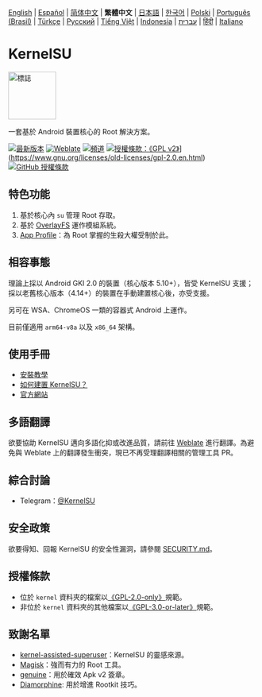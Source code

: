 [English](README.md) | [Español](README_ES.md) | [简体中文](README_CN.md) | **繁體中文** | [日本語](README_JP.md) | [한국어](README_KR.md) | [Polski](README_PL.md) | [Português (Brasil)](README_PT-BR.md) | [Türkçe](README_TR.md) | [Русский](README_RU.md) | [Tiếng Việt](README_VI.md) | [Indonesia](README_ID.md) | [עברית](README_IW.md) | [हिंदी](README_IN.md) | [Italiano](README_IT.md)

# KernelSU

<img src="https://kernelsu.org/logo.png" style="width: 96px;" alt="標誌">

一套基於 Android 裝置核心的 Root 解決方案。

[![最新版本](https://img.shields.io/github/v/release/tiann/KernelSU?label=%e7%99%bc%e8%a1%8c%e7%89%88%e6%9c%ac&logo=github)](https://github.com/tiann/KernelSU/releases/latest)
[![Weblate](https://img.shields.io/badge/%e6%9c%ac%e5%9c%9f%e5%8c%96%e7%bf%bb%e8%ad%af-Weblate-teal?logo=weblate)](https://hosted.weblate.org/engage/kernelsu)
[![頻道](https://img.shields.io/badge/%e8%bf%bd%e8%b9%a4-Telegram-blue.svg?logo=telegram)](https://t.me/KernelSU)
[![授權條款：《GPL v2》](https://img.shields.io/badge/%e6%8e%88%e6%ac%8a%e6%a2%9d%e6%ac%be-%E3%80%8AGPL%20v2%E3%80%8B-orange.svg?logo=gnu)](https://www.gnu.org/licenses/old-licenses/gpl-2.0.en.html)](https://www.gnu.org/licenses/old-licenses/gpl-2.0.en.html)
[![GitHub 授權條款](https://img.shields.io/github/license/tiann/KernelSU?logo=gnu)](/LICENSE)

## 特色功能

1. 基於核心內 `su` 管理 Root 存取。
2. 基於 [OverlayFS](https://zh.wikipedia.org/zh-tw/OverlayFS) 運作模組系統。
3. [App Profile](https://kernelsu.org/zh_TW/guide/app-profile.html)：為 Root 掌握的生殺大權受制於此。

## 相容事態

理論上採以 Android GKI 2.0 的裝置（核心版本 5.10+），皆受 KernelSU 支援；採以老舊核心版本（4.14+）的裝置在手動建置核心後，亦受支援。

另可在 WSA、ChromeOS 一類的容器式 Android 上運作。

目前僅適用 `arm64-v8a` 以及 `x86_64` 架構。

## 使用手冊

- [安裝教學](https://kernelsu.org/zh_TW/guide/installation.html)
- [如何建置 KernelSU？](https://kernelsu.org/zh_TW/guide/how-to-build.html)
- [官方網站](https://kernelsu.org/zh_TW/)

## 多語翻譯

欲要協助 KernelSU 邁向多語化抑或改進品質，請前往 [Weblate](https://hosted.weblate.org/engage/kernelsu/) 進行翻譯。為避免與 Weblate 上的翻譯發生衝突，現已不再受理翻譯相關的管理工具 PR。

## 綜合討論

- Telegram：[@KernelSU](https://t.me/KernelSU)

## 安全政策

欲要得知、回報 KernelSU 的安全性漏洞，請參閱 [SECURITY.md](/SECURITY.md)。

## 授權條款

- 位於 `kernel` 資料夾的檔案以[《GPL-2.0-only》](https://www.gnu.org/licenses/old-licenses/gpl-2.0.en.html)規範。
- 非位於 `kernel` 資料夾的其他檔案以[《GPL-3.0-or-later》](https://www.gnu.org/licenses/gpl-3.0.html)規範。

## 致謝名單

- [kernel-assisted-superuser](https://git.zx2c4.com/kernel-assisted-superuser/about/)：KernelSU 的靈感來源。
- [Magisk](https://github.com/topjohnwu/Magisk)：強而有力的 Root 工具。
- [genuine](https://github.com/brevent/genuine/)：用於確效 Apk v2 簽章。
- [Diamorphine](https://github.com/m0nad/Diamorphine): 用於增進 Rootkit 技巧。
